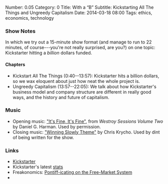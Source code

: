 Number: 0.05
Category: 0
Title: With a &ldquo;B&rdquo;
Subtitle: Kickstarting All The Things and Ungreedy Capitalism
Date: 2014-03-18 08:00
Tags: ethics, economics, technology

### Show Notes

In which we try out a 15-minute show format (and manage to run to 22 minutes, of
course---you're not really surprised, are you?) on one topic: Kickstarter
hitting a *billion* dollars funded.

#### Chapters

- Kickstart All The Things (0:40--13:57): Kickstarter hits a billion dollars, so
  we wax eloquent about just how neat the whole project is.
- Ungreedy Capitalism (13:57--22:05): We talk about how Kickstarter's business
  model and company structure are different in really good ways, and the history
  and future of capitalism.

### Music

  - Opening music: ["It's Fine, It's Fine"](http://thetroublestarts.bandcamp.com/track/its-fine-its-fine),
    from _Westroy Sessions Volume Two_ by Daniel G. Harman. Used by permission.
  - Closing music: ["Winning Slowly Theme"](https://soundcloud.com/chriskrycho/winning-slowly)
    by Chris Krycho. Used by dint of being written for the show.

### Links

  - [Kickstarter](http://kickstarter.com/)
  - Kickstarter's latest [stats](http://kickstarter.com/help/stats)
  - Freakonomics: [Pontiff-icating on the Free-Market System](http://freakonomics.com/2013/12/19/pontiff-icating-on-the-free-market-system-a-new-freakonomics-radio-podcast/)
  - 